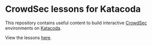 # CrowdSec lessons for Katacoda
This repository contains useful content to build interactive [CrowdSec](https://crowdsec.net) environments on [Katacoda](https://katacoda.com).

View the lessons [here](https://katacoda.com/meron).